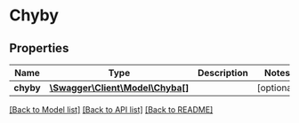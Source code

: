# Chyby

## Properties
Name | Type | Description | Notes
------------ | ------------- | ------------- | -------------
**chyby** | [**\Swagger\Client\Model\Chyba[]**](Chyba.md) |  | [optional] 

[[Back to Model list]](../../README.md#documentation-for-models) [[Back to API list]](../../README.md#documentation-for-api-endpoints) [[Back to README]](../../README.md)

